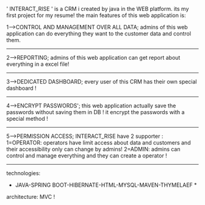 ' INTERACT_RISE ' is a CRM i created by java in the WEB platform.
its my first project for my resume!
the main features of this web application is:

1-->CONTROL AND MANAGEMENT OVER ALL DATA;
  admins of this web application can do everything they want to the customer data and control them. 
***********
2-->REPORTING;
  admins of this web application can get report about everything in a excel file!
***********
3-->DEDICATED DASHBOARD;
  every user of this CRM has their own special dashboard !
***********
4-->ENCRYPT PASSWORDS';
  this web application actually save the passwords without saving them in DB ! it encrypt the passwords with a special method !
***********
5-->PERMISSION ACCESS;
  INTERACT_RISE have 2 supporter : 
1=OPERATOR: operators have limit access about data and customers and their accessibility only can change by admins!
2=ADMIN: admins can control and manage everything and they can create a operator !
***********

technologies:
* JAVA-SPRING BOOT-HIBERNATE-HTML-MYSQL-MAVEN-THYMELAEF *

architecture: MVC !
